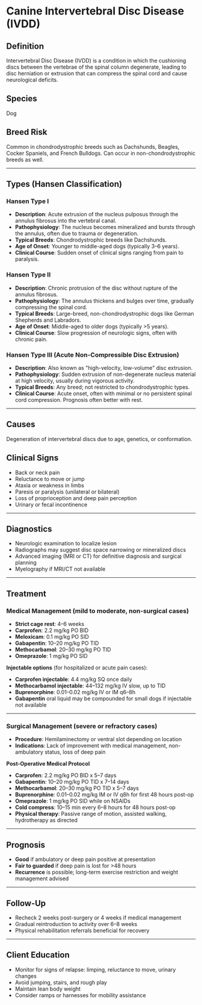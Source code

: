 
# Canine Intervertebral Disc Disease (IVDD)

## Definition
Intervertebral Disc Disease (IVDD) is a condition in which the cushioning discs between the vertebrae of the spinal column degenerate, leading to disc herniation or extrusion that can compress the spinal cord and cause neurological deficits.

## Species
Dog

## Breed Risk
Common in chondrodystrophic breeds such as Dachshunds, Beagles, Cocker Spaniels, and French Bulldogs. Can occur in non-chondrodystrophic breeds as well.

---

## Types (Hansen Classification)

### Hansen Type I
- **Description**: Acute extrusion of the nucleus pulposus through the annulus fibrosus into the vertebral canal.
- **Pathophysiology**: The nucleus becomes mineralized and bursts through the annulus, often due to trauma or degeneration.
- **Typical Breeds**: Chondrodystrophic breeds like Dachshunds.
- **Age of Onset**: Younger to middle-aged dogs (typically 3–6 years).
- **Clinical Course**: Sudden onset of clinical signs ranging from pain to paralysis.

### Hansen Type II
- **Description**: Chronic protrusion of the disc without rupture of the annulus fibrosus.
- **Pathophysiology**: The annulus thickens and bulges over time, gradually compressing the spinal cord.
- **Typical Breeds**: Large-breed, non-chondrodystrophic dogs like German Shepherds and Labradors.
- **Age of Onset**: Middle-aged to older dogs (typically >5 years).
- **Clinical Course**: Slow progression of neurologic signs, often with chronic pain.

### Hansen Type III (Acute Non-Compressible Disc Extrusion)
- **Description**: Also known as "high-velocity, low-volume" disc extrusion.
- **Pathophysiology**: Sudden extrusion of non-degenerate nucleus material at high velocity, usually during vigorous activity.
- **Typical Breeds**: Any breed; not restricted to chondrodystrophic types.
- **Clinical Course**: Acute onset, often with minimal or no persistent spinal cord compression. Prognosis often better with rest.

---

## Causes
Degeneration of intervertebral discs due to age, genetics, or conformation.

## Clinical Signs
- Back or neck pain  
- Reluctance to move or jump  
- Ataxia or weakness in limbs  
- Paresis or paralysis (unilateral or bilateral)  
- Loss of proprioception and deep pain perception  
- Urinary or fecal incontinence

---

## Diagnostics
- Neurologic examination to localize lesion  
- Radiographs may suggest disc space narrowing or mineralized discs  
- Advanced imaging (MRI or CT) for definitive diagnosis and surgical planning  
- Myelography if MRI/CT not available

---

## Treatment

### Medical Management (mild to moderate, non-surgical cases)
- **Strict cage rest**: 4–6 weeks  
- **Carprofen**: 2.2 mg/kg PO BID  
- **Meloxicam**: 0.1 mg/kg PO SID  
- **Gabapentin**: 10–20 mg/kg PO TID  
- **Methocarbamol**: 20–30 mg/kg PO TID  
- **Omeprazole**: 1 mg/kg PO SID  

**Injectable options** (for hospitalized or acute pain cases):  
- **Carprofen injectable**: 4.4 mg/kg SQ once daily  
- **Methocarbamol injectable**: 44–132 mg/kg IV slow, up to TID  
- **Buprenorphine**: 0.01–0.02 mg/kg IV or IM q6–8h  
- **Gabapentin** oral liquid may be compounded for small dogs if injectable not available

---

### Surgical Management (severe or refractory cases)
- **Procedure**: Hemilaminectomy or ventral slot depending on location  
- **Indications**: Lack of improvement with medical management, non-ambulatory status, loss of deep pain

**Post-Operative Medical Protocol**
- **Carprofen**: 2.2 mg/kg PO BID x 5–7 days  
- **Gabapentin**: 10–20 mg/kg PO TID x 7–14 days  
- **Methocarbamol**: 20–30 mg/kg PO TID x 5–7 days  
- **Buprenorphine**: 0.01–0.02 mg/kg IM or IV q8h for first 48 hours post-op  
- **Omeprazole**: 1 mg/kg PO SID while on NSAIDs  
- **Cold compress**: 10–15 min every 6–8 hours for 48 hours post-op  
- **Physical therapy**: Passive range of motion, assisted walking, hydrotherapy as directed

---

## Prognosis
- **Good** if ambulatory or deep pain positive at presentation  
- **Fair to guarded** if deep pain is lost for >48 hours  
- **Recurrence** is possible; long-term exercise restriction and weight management advised

---

## Follow-Up
- Recheck 2 weeks post-surgery or 4 weeks if medical management  
- Gradual reintroduction to activity over 6–8 weeks  
- Physical rehabilitation referrals beneficial for recovery

---

## Client Education
- Monitor for signs of relapse: limping, reluctance to move, urinary changes  
- Avoid jumping, stairs, and rough play  
- Maintain lean body weight  
- Consider ramps or harnesses for mobility assistance
